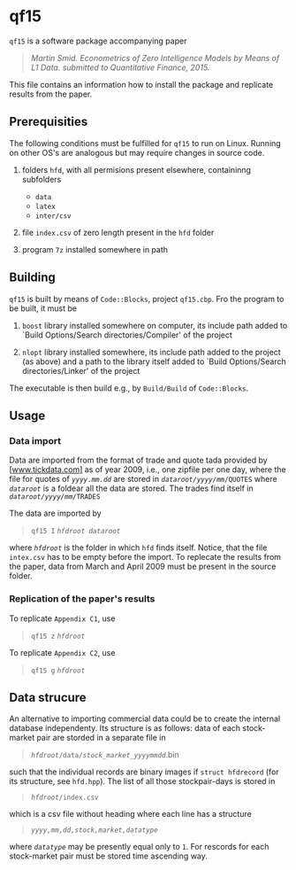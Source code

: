 # qf15

`qf15` is a software package accompanying paper 

> *Martin Smid. Econometrics of Zero Intelligence Models by Means of L1 Data. submitted to Quantitative Finance, 2015.* 

This file contains an information how to install the package and replicate results from the paper. 

##  Prerequisities

The following conditions must be fulfilled for `qf15` to run on Linux. Running on other OS's are analogous but may require changes in source code.


1. folders `hfd`, with all permisions present elsewhere, containinng subfolders
	* `data`
	* `latex`
	* `inter/csv` 

2. file `index.csv` of zero length present in the `hfd` folder

3. program `7z` installed somewhere in path

## Building

`qf15` is built by means of `Code::Blocks`, project `qf15.cbp`. Fro the program to be built, it must be

1. `boost` library installed somewhere on computer, its include path added to `Build Options/Search directories/Compiler' of the project

2. `nlopt` library installed somewhere, its include path added to the project (as above) and a path to the library itself added to `Build Options/Search directories/Linker' of the project

The executable is then build e.g., by `Build/Build` of `Code::Blocks`.

## Usage

### Data import

Data are imported from the format of trade and quote tada provided by [www.tickdata.com] as of year 2009, i.e., one zipfile per one day, where the file for quotes of *`yyyy.mm.dd`* are stored in *`dataroot/yyyy/mm`*`/QUOTES` where *`dataroot`* is a foldear all the data are stored. The trades find itself in *`dataroot/yyyy/mm`*`/TRADES`

The data are imported by 

> `qf15 I`  *`hfdroot dataroot`* 

where *`hfdroot`* is the folder in which `hfd` finds itself. Notice, that the file `intex.csv` has to be empty before the import. To replecate the results from the paper, data from March and April 2009 must be present in the source folder.

### Replication of the paper's results

To replicate `Appendix C1`, use

> `qf15 z` *`hfdroot`*

To replicate `Appendix C2`, use

> `qf15 g` *`hfdroot`*


## Data strucure

An alternative to importing commercial data could be to create the internal database independenty. Its structure is as follows: data of each stock-market pair are storded in a separate file in 

> *`hfdroot`*`/data/`*`stock`*`_`*`market`*`_`*`yyyymmdd`*.bin

such that the individual records are binary images if `struct hfdrecord` (for its structure, see `hfd.hpp`). 
The list of all those stockpair-days is stored in 

> *`hfdroot`*`/index.csv`

which is a csv file without heading where each line has a structure

> *`yyyy,mm,dd,stock,market,datatype`*

where *`datatype`* may be presently equal only to `1`. For rescords for each stock-market pair must be stored time ascending way.
 
